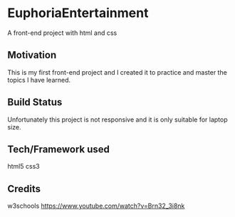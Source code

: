 # EuphoriaEntertainment
A front-end project with html and css

## Motivation
This is my first front-end project and I created it to practice and master the topics I have learned.

## Build Status
Unfortunately this project is not responsive and it is only suitable for laptop size.

## Tech/Framework used
html5
css3

## Credits
w3schools
https://www.youtube.com/watch?v=Brn32_3i8nk

